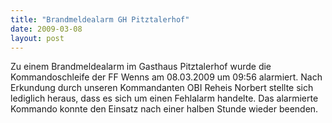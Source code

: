 ```yaml
---
title: "Brandmeldealarm GH Pitztalerhof"
date: 2009-03-08
layout: post
---
```


Zu einem Brandmeldealarm im Gasthaus Pitztalerhof wurde die Kommandoschleife der FF Wenns am 08.03.2009 um 09:56 alarmiert. Nach Erkundung durch unseren Kommandanten OBI Reheis Norbert stellte sich lediglich heraus, dass es sich um einen Fehlalarm handelte. Das alarmierte Kommando konnte den Einsatz nach einer halben Stunde wieder beenden.